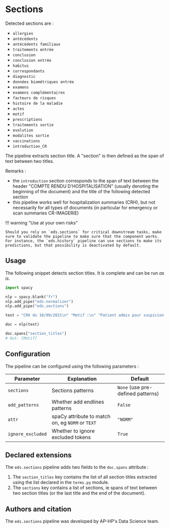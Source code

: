 # Sections

Detected sections are :

- `allergies`
- `antécédents`
- `antécédents familiaux`
- `traitements entrée`
- `conclusion`
- `conclusion entrée`
- `habitus`
- `correspondants`
- `diagnostic`
- `données biométriques entrée`
- `examens`
- `examens complémentaires`
- `facteurs de risques`
- `histoire de la maladie`
- `actes`
- `motif`
- `prescriptions`
- `traitements sortie`
- `evolution`
- `modalites sortie`
- `vaccinations`
- `introduction_CR`


<!--
  | Section                       | Description |
  | ----------------------------- | ----------- |
  | `allergies`                   |             |
  | `antécédents`                 |             |
  | `antécédents familiaux`       |             |
  | `traitements entrée`          |             |
  | `conclusion`                  |             |
  | `conclusion entrée`           |             |
  | `habitus`                     |             |
  | `correspondants`              |             |
  | `diagnostic`                  |             |
  | `données biométriques entrée` |             |
  | `examens`                     |             |
  | `examens complémentaires`     |             |
  | `facteurs de risques`         |             |
  | `histoire de la maladie`      |             |
  | `actes`                       |             |
  | `motif`                       |             |
  | `prescriptions`               |             |
  | `traitements sortie`          |             |
  | `evolution`                   |             |
  | `modalites sortie`            |             |
  | `vaccinations`                |             |
  | `introduction`             |             | -->

<!-- ![Section extraction](/resources/sections.svg){ align=right width="35%"} -->

The pipeline extracts section title. A "section" is then defined as the span of text between two titles.

Remarks :
- the `introduction` section corresponds to the span of text between the header "COMPTE RENDU D'HOSPITALISATION" (usually denoting the beginning of the document) and the title of the following detected section
- this pipeline works well for hospitalization summaries (CRH), but not necessarily for all types of documents (in particular for emergency or scan summaries CR-IMAGERIE)

!!! warning "Use at your own risks"

    Should you rely on `eds.sections` for critical downstream tasks, make sure to validate the pipeline to make sure that the component works.
    For instance, the `eds.history` pipeline can use sections to make its predictions, but that possibility is deactivated by default.

## Usage

The following snippet detects section titles. It is complete and can be run _as is_.

```python
import spacy

nlp = spacy.blank("fr")
nlp.add_pipe("eds.normalizer")
nlp.add_pipe("eds.sections")

text = "CRU du 10/09/2021\n" "Motif :\n" "Patient admis pour suspicion de COVID"

doc = nlp(text)

doc.spans["section_titles"]
# Out: [Motif]
```

## Configuration

The pipeline can be configured using the following parameters :

| Parameter         | Explanation                                      | Default                           |
| ----------------- | ------------------------------------------------ | --------------------------------- |
| `sections`        | Sections patterns                                | `None` (use pre-defined patterns) |
| `add_patterns`    | Whether add endlines patterns                    | `False`                           |
| `attr`            | spaCy attribute to match on, eg `NORM` or `TEXT` | `"NORM"`                          |
| `ignore_excluded` | Whether to ignore excluded tokens                | `True`                            |

## Declared extensions

The `eds.sections` pipeline adds two fields to the `doc.spans` attribute :

1. The `section_titles` key contains the list of all section titles extracted using the list declared in the `terms.py` module.
2. The `sections` key contains a list of sections, ie spans of text between two section titles (or the last title and the end of the document).

## Authors and citation

The `eds.sections` pipeline was developed by AP-HP's Data Science team.
